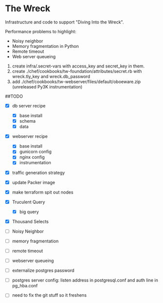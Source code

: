 # The Wreck

Infrastructure and code to support "Diving Into the Wreck".

Performance problems to highlight:

- Noisy neighbor
- Memory fragmentation in Python
- Remote timeout
- Web server queueing

1. create infra/.secret-vars with access_key and secret_key in them.
2. create ./chef/cookbooks/tw-foundation/attributes/secret.rb with wreck.tly_key and wreck.db_password
3. add ./chef/cookbooks/tw-webserver/files/default/oboeware.zip (unreleased Py3K instrumentation)


##TODO

- [x] db server recipe
  - [x] base install
  - [x] schema
  - [x] data
- [x] webserver recipe
  - [x] base install
  - [x] gunicorn config
  - [x] nginx config
  - [x] instrumentation
- [x] traffic generation strategy
- [x] update Packer image
- [x] make terraform spit out nodes

- [x] Truculent Query
  - [x] big query
- [x] Thousand Selects
- [ ] Noisy Neighbor
- [ ] memory fragmentation
- [ ] remote timeout
- [ ] webserver queueing
- [ ] externalize postgres password
- [ ] postgres server config: listen address in postgresql.conf and auth line in pg_hba.conf
- [ ] need to fix the git stuff so it freshens
